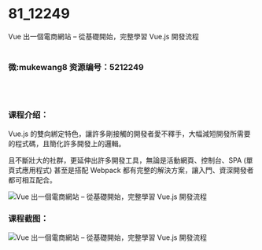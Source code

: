 # 81_12249
Vue 出一個電商網站 – 從基礎開始，完整學習 Vue.js 開發流程
<br/></br>
<h3>微:mukewang8 资源编号：5212249</h3>
<br/></br>
<h3>课程介绍：</h3>
<p><a title="查看与 Vue 相关的文章" target="_blank">Vue</a>.js 的雙向綁定特色，讓許多剛接觸的開發者愛不釋手，大幅減短開發所需要的程式碼，且簡化許多開發上的邏輯。</p>
<p>且不斷壯大的社群，更延伸出許多開發工具，無論是活動網頁、控制台、SPA (單頁式應用程式) 甚至是搭配 Webpack 都有完整的解決方案，讓入門、資深開發者都可相互配合。</p>
<p><img src="https://www.ko996.com/wp-content/uploads/img/2020/04/12345-3-300x169.jpg" alt="Vue 出一個電商網站 – 從基礎開始，完整學習 Vue.js 開發流程"></p>
<div class="info-desc">
<h3>课程截图：</h3>
<p><img src="https://www.ko996.com/wp-content/uploads/img/2020/04/1-111.png" alt="Vue 出一個電商網站 – 從基礎開始，完整學習 Vue.js 開發流程"></p>


			
<p>&nbsp;</p>
</div>
